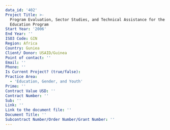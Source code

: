 ```yaml
---
data_id: '402'
Project Title: >-
  Program Evaluation, Sector Studies, and Technical Assistance for the Basic
  Education Program
Start Year: '2006'
End Year: ''
ISO3 Code: GIN
Region: Africa
Country: Guniea
Client/ Donor: USAID/Guinea
Point of contact: ''
Email: ''
Phone: ''
Is Current Project? (true/false): 
Practice Area:
  - 'Education, Gender, and Youth'
Prime: ''
Contract Value USD: ''
Contract Number: ''
Sub: ''
Link: ''
Link to the document file: ''
Document Title: ''
Subcontract Number/Order Number/Grant Number: ''
---
```


